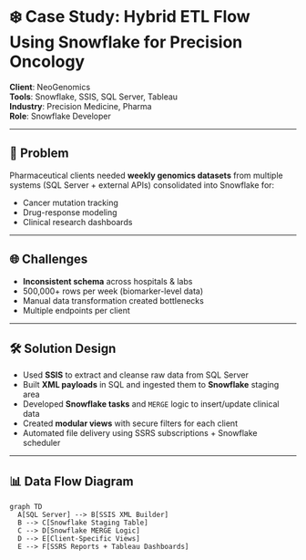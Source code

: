 # ❄️ Case Study: Hybrid ETL Flow Using Snowflake for Precision Oncology

**Client**: NeoGenomics  
**Tools**: Snowflake, SSIS, SQL Server, Tableau  
**Industry**: Precision Medicine, Pharma  
**Role**: Snowflake Developer

---

## 🧩 Problem

Pharmaceutical clients needed **weekly genomics datasets** from multiple systems (SQL Server + external APIs) consolidated into Snowflake for:

- Cancer mutation tracking  
- Drug-response modeling  
- Clinical research dashboards

---

## 🌐 Challenges

- **Inconsistent schema** across hospitals & labs  
- 500,000+ rows per week (biomarker-level data)  
- Manual data transformation created bottlenecks  
- Multiple endpoints per client

---

## 🛠️ Solution Design

- Used **SSIS** to extract and cleanse raw data from SQL Server  
- Built **XML payloads** in SQL and ingested them to **Snowflake** staging area  
- Developed **Snowflake tasks** and `MERGE` logic to insert/update clinical data  
- Created **modular views** with secure filters for each client  
- Automated file delivery using SSRS subscriptions + Snowflake scheduler

---

## 📊 Data Flow Diagram

```mermaid
graph TD
  A[SQL Server] --> B[SSIS XML Builder]
  B --> C[Snowflake Staging Table]
  C --> D[Snowflake MERGE Logic]
  D --> E[Client-Specific Views]
  E --> F[SSRS Reports + Tableau Dashboards]
